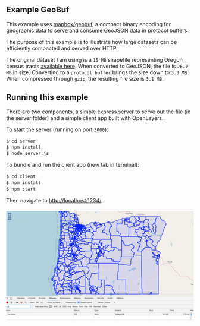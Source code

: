 ## Example GeoBuf

This example uses [mapbox/geobuf](https://github.com/mapbox/geobuf), a compact binary encoding for geographic data to serve and consume GeoJSON data in [protocol buffers](https://developers.google.com/protocol-buffers/).

The purpose of this example is to illustrate how large datasets can be efficiently compacted and served over HTTP.  

The original dataset I am using is a `15 MB` shapefile representing Oregon census tracts [available here](ftp://ftp2.census.gov/geo/pvs/tiger2010st/41_Oregon/41/).  When converted to GeoJSON, the file is `26.7 MB` in size.  Converting to a `protocol buffer` brings the size down to `3.3 MB`.  When compressed through `gzip`, the resulting file size is `3.1 MB`.

## Running this example

There are two components, a simple express server to serve out the file (in the server folder) and a simple client app built with OpenLayers.

To start the server (running on port `3000`):

```bash
$ cd server
$ npm install
$ node server.js
```

To bundle and run the client app (new tab in terminal):

```bash
$ cd client
$ npm install
$ npm start
```

Then navigate to [http://localhost:1234/](http://localhost:1234/)

![Performance Screenshot](screenshot.png)
